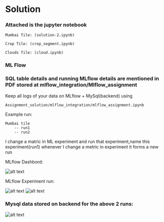 # Solution

### Attached is the jupyter notebook 
```
Mumbai Tile: (solution-2.ipynb) 

Crop Tile: (crop_segment.ipynb)

Clouds Tile: (cloud.ipynb)
```
### ML Flow

### SQL table details and running MLflow details are mentioned in PDF stored at mlflow_integration/Mlflow_assignment

Keep all logs of your data on MLflow + MySql(backend) using

``` Assignment_solution/mlflow_integration/mlflow_assignment.ipynb ``` 

Example run:
```
Mumbai tile
    -- run1
    -- run2
```

I change a matric in ML experiment and run that experiment,name this experiment(run1)
whenever I change a metric in experiment it forms a new run

MLflow Dashbord:

![alt text](https://github.com/ajinkya933/Assignment_solution/blob/master/images/dashbord.png)

MLflow Experiment run:

![alt text](https://github.com/ajinkya933/Assignment_solution/blob/master/images/1.png)
![alt text](https://github.com/ajinkya933/Assignment_solution/blob/master/images/2.png)


### Mysql data stored on backend for the above 2 runs:

![alt text](https://github.com/ajinkya933/Assignment_solution/blob/master/images/sql.png)




